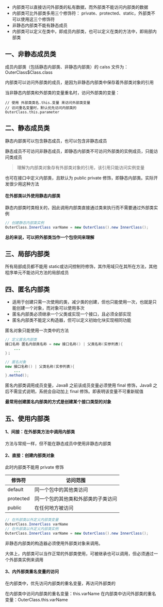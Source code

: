 - 内部类可以直接访问外部类的私有数据，而外部类不能访问内部类的数据
- 内部类可比外部类多用三个修饰符： private、protected、static，外部类不可以使用这三个修饰符
- 非静态内部类不能有静态成员
- 内部类可以定义在类中，即成员内部类，也可以定义在类的方法中，即局部内部类

## 一、非静态成员类
成员内部类（包括静态内部类、非静态内部类）的 calss 文件为：OuterClass$Class.class

内部类可以访问外部类的成员，是因为非静态内部类中保存着外部类对象的引用

当非静态内部类和外部类的变量重名时，访问外部类的变量：

```
// 使用 外部类类名.this.变量 来访问外部类变量
// 访问重名变量时，默认优先访问内部类的
OuterClass.this.parameter
```

## 二、静态成员类
静态内部类可以包含静态成员，也可以包含非静态成员

静态成员不可访问非静态成员，即静态内部类不可访问外部类的实例成员，只能访问类成员
> 理解为内部类对象存有外部类对象的引用，该引用只能访问实例变量

也可在接口中定义内部类，且默认为 public private 修饰，即静态内部类。实际开发很少用这种方法



#### 在外部类以外使用静态内部类
静态内部类时类相关的，因此调用内部类直接通过类来执行而不需要通过外部类实例

```Java
// 创建静态内部类实例
OuterClass.InnerClass varName = new OuterClass().new InnerClass();
```

**总的来说，可以把外部类当作一个包空间来理解**

## 三、局部内部类

所有局部成员都不能用 static或访问控制符修饰，其作用域只在其所在方法，其他程序单元不能访问方法的局部成员

## 四、匿名内部类
- 适用于创建只需一次使用的类，减少类的创建，但也只能使用一次，也就是只能创建一个对象，而对象可以使用多次
- 匿名内部类必须继承一个父类或实现一个接口，且必须全部实现
- 匿名内部类不能定义构造器，但可以定义初始化块实现相同功能

匿名对象只能使用一次类中的方法
```Java
// 定义匿名内部类
接口名称 匿名内部类名称 = new 接口名称() | 父类名称(实参列表){
    ...
}；

// 匿名对象
new 接口名称() | 父类名称(实参列表){
    ...
}.method();
```

匿名内部类调用成员变量，Java8 之前该成员变量必须使用 final 修饰，Java8 之后不需显式说明，系统会自动加上 final 修饰。即表明该变量不可重新赋值

**最常用创建匿名内部类的方式是创建某个接口类型的对象**


## 五、使用内部类
#### 1、间接：在外部类方法中调用内部类

方法与常规一样，但不能在静态成员中使用非静态内部类

#### 2、直接：创建内部类对象

此时内部类不能用 private 修饰


修饰符 |访问范围
---|---
default | 同一个包中的其他类访问
protected | 同一个包的其他类和外部类的子类访问
public | 在任何地方被访问


```Java
// 在外部类以外定义内部类变量
OuterClass.InnerClass varName
// 在外部类以外定义内部类实例
OuterClass.InnerClass varName = new OuterClass().new InnerClass();
```

非静态内部类的构造器必须使用外部类对象来调用。

大体上，内部类可以当作正常的外部类使用，可被继承也可以调用，但必须通过一个外部类实例来调用

#### 3、内外部类重名变量的访问
在内部类中，优先访问内部类的重名变量，再访问外部类的

在内部类中访问内部类的重名变量：this.varName
在内部类中访问外部类的重名变量：OuterClass.this.varName